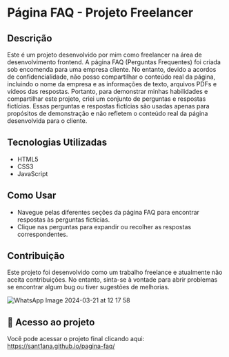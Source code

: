 # Página FAQ - Projeto Freelancer

## Descrição
Este é um projeto desenvolvido por mim como freelancer na área de desenvolvimento frontend. A página FAQ (Perguntas Frequentes) foi criada sob encomenda para uma empresa cliente. No entanto, devido a acordos de confidencialidade, não posso compartilhar o conteúdo real da página, incluindo o nome da empresa e as informações de texto, arquivos PDFs e vídeos das respostas. Portanto, para demonstrar minhas habilidades e compartilhar este projeto, criei um conjunto de perguntas e respostas fictícias. Essas perguntas e respostas fictícias são usadas apenas para propósitos de demonstração e não refletem o conteúdo real da página desenvolvida para o cliente.

## Tecnologias Utilizadas
- HTML5
- CSS3
- JavaScript

 ## Como Usar
- Navegue pelas diferentes seções da página FAQ para encontrar respostas às perguntas fictícias.
- Clique nas perguntas para expandir ou recolher as respostas correspondentes.

## Contribuição
Este projeto foi desenvolvido como um trabalho freelance e atualmente não aceita contribuições. No entanto, sinta-se à vontade para abrir problemas se encontrar algum bug ou tiver sugestões de melhorias. <br> 

![WhatsApp Image 2024-03-21 at 12 17 58](https://github.com/sant1ana/pagina-faq/assets/93404790/56623580-c028-4626-aded-8ad7cbbb4944)
<br>

## :link: Acesso ao projeto

Você pode acessar o projeto final clicando aqui:  https://sant1ana.github.io/pagina-faq/
